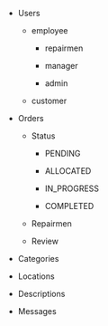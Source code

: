 - Users
  
  - employee
    
    - repairmen
    
    - manager
    
    - admin
  
  - customer

- Orders
  
  - Status
    
    - PENDING
    
    - ALLOCATED
    
    - IN_PROGRESS
    
    - COMPLETED
  
  - Repairmen
  
  - Review

- Categories

- Locations

- Descriptions

- Messages
